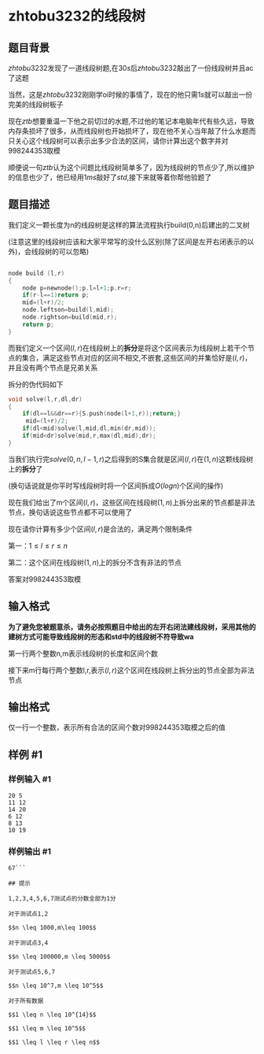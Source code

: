 # zhtobu3232的线段树

## 题目背景

$zhtobu3232$发现了一道线段树题,在$30s$后$zhtobu3232$敲出了一份线段树并且ac了这题

当然，这是$zhtobu3232$刚刚学oi时候的事情了，现在的他只需$1s$就可以敲出一份完美的线段树板子

现在$ztb$想要重温一下他之前切过的水题,不过他的笔记本电脑年代有些久远，导致内存条损坏了很多，从而线段树也开始损坏了，现在他不关心当年敲了什么水题而只关心这个线段树可以表示出多少合法的区间，请你计算出这个数字并对$998244353$取模

顺便说一句$ztb$认为这个问题比线段树简单多了，因为线段树的节点少了,所以维护的信息也少了，他已经用$1ms$敲好了$std$,接下来就等着你帮他验题了



## 题目描述

我们定义一颗长度为n的线段树是这样的算法流程执行build(0,n)后建出的二叉树

(注意这里的线段树应该和大家平常写的没什么区别(除了区间是左开右闭表示的以外)，会线段树的可以忽略)

```C

node build (l,r)
{
	node p=newnode();p.l=l+1;p.r=r;
    if(r-l==1)return p;
    mid=(l+r)/2;
    node.leftson=build(l,mid);
	node.rightson=build(mid,r);
    return p;
}

```

而我们定义一个区间$(l,r)$在线段树上的**拆分**是将这个区间表示为线段树上若干个节点的集合，满足这些节点对应的区间不相交,不嵌套,这些区间的并集恰好是$(l,r)$，并且没有两个节点是兄弟关系

拆分的伪代码如下

```C
void solve(l,r,dl,dr)
{
	if(dl==l&&dr==r){S.push(node(l+1,r));return;}
	 mid=(l+r)/2;
    if(dl<mid)solve(l,mid,dl,min(dr,mid));
    if(mid<dr)solve(mid,r,max(dl,mid),dr);
}

```
当我们执行完$solve(0,n,l-1,r)$之后得到的S集合就是区间$(l,r)$在$(1,n)$这颗线段树上的**拆分**了

(换句话说就是你平时写线段树时将一个区间拆成$O(logn)$个区间的操作)

现在我们给出了m个区间$(l,r)$，这些区间在线段树$(1,n)$上拆分出来的节点都是非法节点，换句话说这些节点都不可以使用了

现在请你计算有多少个区间$(l,r)$是合法的，满足两个限制条件

第一：$1 \leq l \leq r \leq n$


第二：这个区间在线段树$(1,n)$上的拆分不含有非法的节点

答案对998244353取模


## 输入格式

**为了避免您被题意杀，请务必按照题目中给出的左开右闭法建线段树，采用其他的建树方式可能导致线段树的形态和std中的线段树不符导致wa**

第一行两个整数n,m表示线段树的长度和区间个数

接下来m行每行两个整数l,r,表示$(l,r)$这个区间在线段树上拆分出的节点全部为非法节点

## 输出格式

仅一行一个整数，表示所有合法的区间个数对998244353取模之后的值

## 样例 #1

### 样例输入 #1
```
20 5
11 12
14 20
6 12
8 13
10 19
```

### 样例输出 #1

```
67```

## 提示

1,2,3,4,5,6,7测试点的分数全部为1分

对于测试点1,2

$$n \leq 1000,m\leq 100$$

对于测试点3,4

$$n \leq 100000,m \leq 5000$$

对于测试点5,6,7

$$n \leq 10^7,m \leq 10^5$$

对于所有数据

$$1 \leq n \leq 10^{14}$$

$$1 \leq m \leq 10^5$$

$$1 \leq l \leq r \leq n$$
